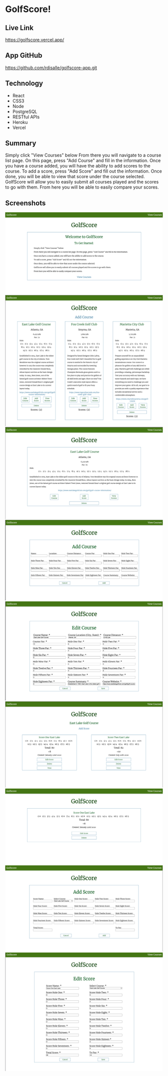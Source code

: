 # GolfScore!

## Live Link

https://golfscore.vercel.app/

## App GitHub

https://github.com/rdisalle/golfscore-app.git

## Technology
* React
* CSS3
* Node
* PostgreSQL
* RESTful APIs
* Heroku
* Vercel

## Summary
Simply click "View Courses" below
From there you will navigate to a course list page. On this page, press "Add Course" and fill in the information.
Once you have a course added, you will have the ability to add scores to the course.
To add a score, press "Add Score" and fill out the information.
Once done, you will be able to view that score under the course selected.
GolfScore will allow you to easily submit all courses played and the scores to go with them.
From here you will be able to easily compare your scores.

## Screenshots
![Landing Page](/img/landing_page.png)
![View Courses Page](/img/view_courses_page.png)
![View Course](/img/view_course.png)
![Add Course](/img/add_course.png)
![Edit Course](/img/edit_course.png)
![View Scores](/img/view_scores.png)
![View Score](/img/view_score.png)
![Add Score](/img/add_score.png)
![Edit Score](/img/edit_score.png)


